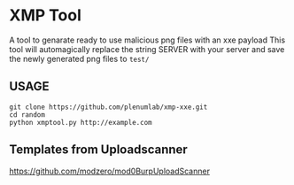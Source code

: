 # XMP Tool 
A tool to genarate ready to use malicious png files with an xxe payload 
This tool will automagically replace the string SERVER with your server and save the newly generated png files to `test/`


## USAGE

```
git clone https://github.com/plenumlab/xmp-xxe.git
cd random
python xmptool.py http://example.com
```


## Templates from Uploadscanner

https://github.com/modzero/mod0BurpUploadScanner